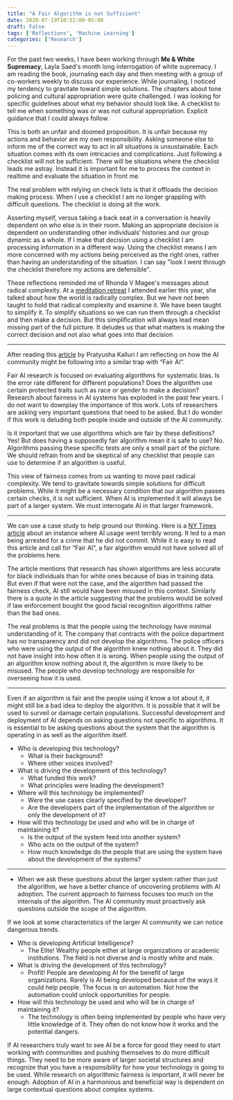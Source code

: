 ```yaml
---
title: "A Fair Algorithm is not Sufficient"
date: 2020-07-19T10:52:00-05:00
draft: False
tags: ['Reflections', 'Machine Learning']
categories: ['Research']
---
```


For the past two weeks, I have been working through __Me & White Supremacy__, Layla Saed's month long interrogation of white supremacy. I am reading the book, journaling each day and then meeting with a group of co-workers weekly to discuss our experience. While journaling, I noticed my tendency to gravitate toward simple solutions. The chapters about tone policing and cultural appropriation were quite challenged.  I was looking for specific guidelines about what my behavior should look like. A checklist to tell me when something was or was not cultural appropriation. Explicit guidance that I could always follow.

This is both an unfair and doomed proposition. It is unfair because my actions and behavior are my own responsibility. Asking someone else to inform me of the correct way to act in all situations is unsustainable. Each situation comes with its own intricacies and complications. Just following a checklist will not be sufficient. There will be situations where the checklist leads me astray. Instead it is important for me to process the context in realtime and evaluate the situation in front me.

The real problem with relying on check lists is that it offloads the decision making process. When I use a checklist I am no longer grappling with difficult questions. The checklist is doing all the work.

Asserting myself, versus taking a back seat in a conversation is heavily dependent on who else is in their room. Making an appropriate decision is dependent on understanding other individuals‘ histories and our group dynamic as a whole. If I make that decision using a checklist I am processing information in a different way. Using the checklist means I am more concerned with my actions being perceived as the right ones, rather than having an understanding of the situation. I can say "look I went through the checklist therefore my actions are defensible".

These reflections reminded me of Rhonda V Magee's messages about radical complexity. At a [meditation retreat](/writing/talks/mindfulness/med_social_rhonda/) I attended earlier this year, she talked about how the world is radically complex. But we have not been taught to hold that radical complexity and examine it. We have been taught to simplify it. To simplify situations so we can run them through a checklist and then make a decision. But this simplification will always lead mean missing part of the full picture. It deludes us that what matters is making the correct decision and not also what goes into that decision

***

After reading this [article](https://www.nature.com/articles/d41586-020-02003-2) by Pratyusha Kalluri I am reflecting on how the AI community might be following into a similar trap with “Fair AI“.

Fair AI research is focused on evaluating algorithms for systematic bias. Is the error rate different for different populations? Does the algorithm use certain protected traits such as race or gender to make a decision? Research about fairness in AI systems has exploded in the past few years. I do not want to downplay the importance of this work. Lots of researchers are asking very important questions that need to be asked. But I do wonder if this work is deluding both people inside and outside of the AI community.

Is it important that we use algorithms which are fair by these definitions? Yes! But does having a supposedly fair algorithm mean it is safe to use? No. Algorithms passing these specific tests are only a small part of the picture. We should refrain from and be skeptical of any checklist that people can use to determine if an algorithm is useful.

This view of fairness comes from us wanting to move past radical complexity. We tend to gravitate towards simple solutions for difficult problems. While it might be a necessary condition that our algorithm passes certain checks, it is not sufficient. When AI is implemented it will always be part of a larger system. We must interrogate AI in that larger framework.

***
We can use a case study to help ground our thinking. Here is a [NY Times article](https://www.nytimes.com/2020/06/24/technology/facial-recognition-arrest.html) about an instance where AI usage went terribly wrong. It led to a man being arrested for a crime that he did not commit. While it is easy to read this article and call for “Fair AI“, a fair algorithm would not have solved all of the problems here.

The article mentions that research has shown algorithms are less accurate for black individuals than for white ones because of bias in training data. But even if that were not the case, and the algorithm had passed the fairness check, AI still would have been misused in this context. Similarly there is a quote in the article suggesting that the problems would be solved if law enforcement bought the good facial recognition algorithms rather than the bad ones.

The real problems is that the people using the technology have minimal understanding of it. The company that contracts with the police department has no transparency and did not develop the algorithms. The  police officers who were using the output of the algorithm knew nothing about it. They did not have insight into how often it is wrong. When people using the output of an algorithm know nothing about it, the algorithm is more likely to be misused. The people who develop technology are responsible for overseeing how it is used.

***

Even if an algorithm is fair and the people using it know a lot about it, it might still be a bad idea to deploy the algorithm. It is possible that it will be used to surveil or damage certain populations. Successful development and deployment of AI depends on asking questions not specific to algorithms. It is essential to be asking questions about the system that the algorithm is operating in as well as the algorithm itself.

- Who is developing this technology?
    - What is their background?
    - Where other voices involved?
- What is driving the development of this technology?
    - What funded this work?
    - What principles were leading the development?
- Where will this technology be implemented?
    - Were the use cases clearly specified by the developer?
    - Are the developers part of the implementation of the algorithm or only the development of it?
- How will this technology be used and who will be in charge of maintaining it?
    - Is the output of the system feed into another system?
    - Who acts on the output of the system?
    - How much knowledge do the people that are using the system have about the development of the systems?

***

- When we ask these questions about the larger system rather than just the algorithm, we have a better chance of uncovering problems with AI adoption.  The current approach to fairness focuses too much on the internals of the algorithm. The AI community must proactively ask questions outside the scope of the algorithm.

If we look at some characteristics of the larger AI community we can notice dangerous trends.

- Who is developing Artificial Intelligence?
    - The Elite! Wealthy people either at large organizations or academic institutions. The field is not diverse and is mostly white and male.
- What is driving the development of this technology?
    - Profit! People are developing AI for the benefit of large organizations. Rarely is AI being developed because of the ways it could help people. The focus is on automation. Not how the automation could unlock opportunities for people.
- How will this technology be used and who will be in charge of maintaining it?
    - The technology is often being implemented by people who have very little knowledge of it. They often do not know how it works and the potential dangers.

If AI researchers truly want to see AI be a force for good they need to start working with communities and pushing themselves to do more difficult things. They need to be more aware of larger societal structures and recognize that you have a responsibility for how your technology is going to be used. While research on algorithmic fairness is important, it will never be enough. Adoption of AI in a harmonious and beneficial way is dependent on large contextual questions about complex systems.

